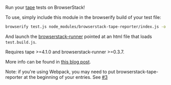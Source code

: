 Run your [tape](https://github.com/substack/tape) tests on BrowserStack!

To use, simply include this module in the browserify build of your test file:

```sh
browserify test.js node_modules/browserstack-tape-reporter/index.js -o test.build.js
```

And launch the [browserstack-runner](https://github.com/browserstack/browserstack-runner) pointed at an html file that loads `test.build.js`.

Requires tape >=4.1.0 and browserstack-runner >=0.3.7.

More info can be found in [this blog post](http://joshduff.com/#!/post/2015-08-automated-testing-with-tape-and-browserstack.md).

Note: if you're using Webpack, you may need to put browserstack-tape-reporter at the beginning of your entries.  See [#3](https://github.com/TehShrike/browserstack-tape-reporter/issues/3#issuecomment-154742405)
